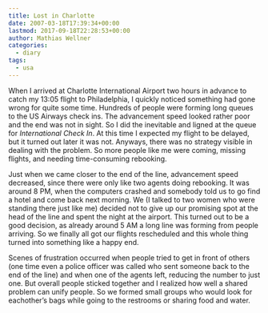 ```yaml
---
title: Lost in Charlotte
date: 2007-03-18T17:39:34+00:00
lastmod: 2017-09-18T22:28:53+00:00
author: Mathias Wellner
categories:
  - diary
tags:
  - usa
---
```

When I arrived at Charlotte International Airport two hours in advance to catch my 13:05 flight to Philadelphia, I quickly noticed something had gone wrong for quite some time. Hundreds of people were forming long queues to the US Airways check ins. The advancement speed looked rather poor and the end was not in sight. So I did the inevitable and ligned at the queue for _International Check In_. At this time I expected my flight to be delayed, but it turned out later it was not. Anyways, there was no strategy visible in dealing with the problem. So more people like me were coming, missing flights, and needing time-consuming rebooking. 
<!--more-->

Just when we came closer to the end of the line, advancement speed decreased, since there were only like two agents doing rebooking. It was around 8 PM, when the computers crashed and somebody told us to go find a hotel and come back next morning. We (I talked to two women who were standing there just like me) decided not to give up our promising spot at the head of the line and spent the night at the airport. This turned out to be a good decision, as already around 5 AM a long line was forming from people arriving. So we finally all got our flights rescheduled and this whole thing turned into something like a happy end. 

Scenes of frustration occurred when people tried to get in front of others (one time even a police officer was called who sent someone back to the end of the line) and when one of the agents left, reducing the number to just one. But overall people sticked together and I realized how well a shared problem can unify people. So we formed small groups who would look for eachother&#8217;s bags while going to the restrooms or sharing food and water.